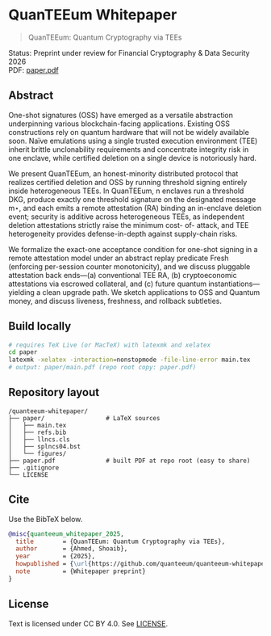 # QuanTEEum Whitepaper

> QuanTEEum: Quantum Cryptography via TEEs

Status: Preprint under review for Financial Cryptography & Data Security 2026  
PDF: [paper.pdf](./paper.pdf)

## Abstract
One-shot signatures (OSS) have emerged as a versatile abstraction underpinning various blockchain-facing applications. Existing OSS constructions rely on quantum hardware that will not be widely available soon. Naïve emulations using a single trusted execution environment (TEE) inherit brittle unclonability requirements and concentrate integrity risk in one enclave, while certified deletion on a single device is notoriously hard.

We present QuanTEEum, an honest-minority distributed protocol that realizes certified deletion and OSS by running threshold signing entirely inside heterogeneous TEEs. In QuanTEEum, n enclaves run a threshold DKG, produce exactly one threshold signature on the designated message m⋆, and each emits a remote attestation (RA) binding an in-enclave deletion event; security is additive across heterogeneous TEEs, as independent deletion attestations strictly raise the minimum cost- of- attack, and TEE heterogeneity provides defense-in-depth against supply-chain risks.

We formalize the exact-one acceptance condition for one-shot signing in a remote attestation model under an abstract replay predicate Fresh (enforcing per-session counter monotonicity), and we discuss pluggable attestation back ends—(a) conventional TEE RA, (b) cryptoeconomic attestations via escrowed collateral, and (c) future quantum instantiations—yielding a clean upgrade path. We sketch applications to OSS and Quantum money, and discuss liveness, freshness, and rollback subtleties.

## Build locally
```bash
# requires TeX Live (or MacTeX) with latexmk and xelatex
cd paper
latexmk -xelatex -interaction=nonstopmode -file-line-error main.tex
# output: paper/main.pdf (repo root copy: paper.pdf)
```

## Repository layout
```
/quanteeum-whitepaper/
├── paper/                 # LaTeX sources
│   ├── main.tex
│   ├── refs.bib
│   ├── llncs.cls
│   ├── splncs04.bst
│   └── figures/
├── paper.pdf              # built PDF at repo root (easy to share)
├── .gitignore
└── LICENSE
```

## Cite
Use the BibTeX below.
```bibtex
@misc{quanteeum_whitepaper_2025,
  title        = {QuanTEEum: Quantum Cryptography via TEEs},
  author       = {Ahmed, Shoaib},
  year         = {2025},
  howpublished = {\url{https://github.com/quanteeum/quanteeum-whitepaper}},
  note         = {Whitepaper preprint}
}
```

## License
Text is licensed under CC BY 4.0. See [LICENSE](./LICENSE).

